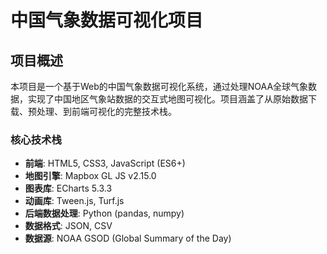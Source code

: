 # 中国气象数据可视化项目

## 项目概述

本项目是一个基于Web的中国气象数据可视化系统，通过处理NOAA全球气象数据，实现了中国地区气象站数据的交互式地图可视化。项目涵盖了从原始数据下载、预处理、到前端可视化的完整技术栈。

### 核心技术栈
- **前端**: HTML5, CSS3, JavaScript (ES6+)
- **地图引擎**: Mapbox GL JS v2.15.0
- **图表库**: ECharts 5.3.3
- **动画库**: Tween.js, Turf.js
- **后端数据处理**: Python (pandas, numpy)
- **数据格式**: JSON, CSV
- **数据源**: NOAA GSOD (Global Summary of the Day)
